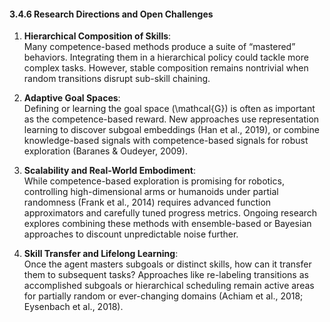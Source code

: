 #### 3.4.6 Research Directions and Open Challenges

1. **Hierarchical Composition of Skills**:  
   Many competence-based methods produce a suite of “mastered” behaviors. Integrating them in a hierarchical policy could tackle more complex tasks. However, stable composition remains nontrivial when random transitions disrupt sub-skill chaining.

2. **Adaptive Goal Spaces**:  
   Defining or learning the goal space \(\mathcal{G}\) is often as important as the competence-based reward. New approaches use representation learning to discover subgoal embeddings (Han et al., 2019), or combine knowledge-based signals with competence-based signals for robust exploration (Baranes & Oudeyer, 2009).

3. **Scalability and Real-World Embodiment**:  
   While competence-based exploration is promising for robotics, controlling high-dimensional arms or humanoids under partial randomness (Frank et al., 2014) requires advanced function approximators and carefully tuned progress metrics. Ongoing research explores combining these methods with ensemble-based or Bayesian approaches to discount unpredictable noise further.

4. **Skill Transfer and Lifelong Learning**:  
   Once the agent masters subgoals or distinct skills, how can it transfer them to subsequent tasks? Approaches like re-labeling transitions as accomplished subgoals or hierarchical scheduling remain active areas for partially random or ever-changing domains (Achiam et al., 2018; Eysenbach et al., 2018).
